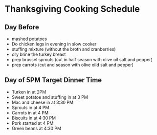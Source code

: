 # Thanksgiving Cooking Schedule

## Day Before

* mashed potatoes 
* Do chicken legs in evening in slow cooker
* stuffing mixture (without the broth and cranberries) 
* dry brine the turkey breast
* prep brussel sprouts (cut in half season with olive oil salt and pepper)
* prep carrots (cut and season with olive oild salt and pepper)

## Day of 5PM Target Dinner Time

* Turken in at 2PM
* Sweet potatoe and stuffing in at 3 PM
* Mac and cheese in at 3:30 PM
* Sprouts in at 4 PM
* Carrots in at 4 PM
* Biscuits in at 4:30 PM
* Pork started at 4 PM
* Green beans at 4:30 PM
